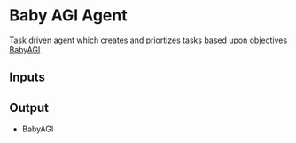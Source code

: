 # Baby AGI Agent 
Task driven agent which creates and priortizes tasks based upon objectives <br>
[BabyAGI](https://github.com/yoheinakajima/babyagi)
## Inputs 

## Output
- BabyAGI
